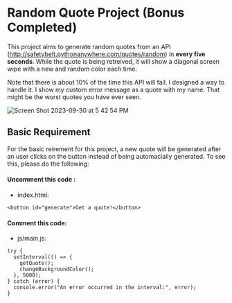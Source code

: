 # Random Quote Project (Bonus Completed)
This project aims to generate random quotes from an API (http://safetybelt.pythonanywhere.com/quotes/random) in <strong>every five seconds</strong>. While the quote is being retreived, it will show a diagonal screen wipe with a new and random color each time.

Note that there is about 10% of the time this API will fail. I designed a way to handle it. 
I show my custom error message as a quote with my name. That might be the worst quotes you have ever seen.


![Screen Shot 2023-09-30 at 5 42 54 PM](https://github.com/WingNinCheung/random-quote/assets/96600317/b7f788b3-17d0-42c5-bb59-3ce37a470ac0)


## Basic Requirement
For the basic reirement for this project, a new quote will be generated after an user clicks on the button instead of being automacially generated. 
To see this, please do the following:

#### Uncomment this code :
- index.html:
```
<button id="generate">Get a quote!</button>
```

#### Comment this code:
- js/main.js:
 
```
try {
  setInterval(() => {
    getQuote();
    changeBackgroundColor();
  }, 5000);
} catch (error) {
  console.error("An error occurred in the interval:", error);
}
  ```
